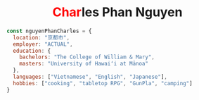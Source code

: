 <h1 style="text-align: center;"><span style="color: red;">Char</span>les Phan Nguyen</h1>

```javascript
const nguyenPhanCharles = {
  location: "京都市",
  employer: "ACTUAL",
  education: {
    bachelors: "The College of William & Mary",
    masters: "University of Hawaiʻi at Mānoa"
  },
  languages: ["Vietnamese", "English", "Japanese"],
  hobbies: ["cooking", "tabletop RPG", "GunPla", "camping"]
}
```
